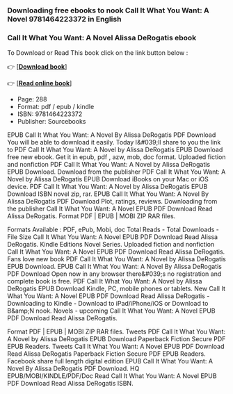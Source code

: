 ### Downloading free ebooks to nook Call It What You Want: A Novel 9781464223372 in English



### Call It What You Want: A Novel Alissa DeRogatis ebook

To Download or Read This book click on the link button below :

👉  [**[Download book](http://ebooksharez.info/download.php?group=book&from=github.com&id=711989&lnk=1060 "Download book")**]

👉  [**[Read online book](http://ebooksharez.info/download.php?group=book&from=github.com&id=711989&lnk=1060 "Read online book")**]





* Page: 288
* Format: pdf / epub / kindle
* ISBN: 9781464223372
* Publisher: Sourcebooks





EPUB Call It What You Want: A Novel By Alissa DeRogatis PDF Download You will be able to download it easily. Today I&amp;#039;ll share to you the link to PDF Call It What You Want: A Novel by Alissa DeRogatis EPUB Download free new ebook. Get it in epub, pdf , azw, mob, doc format. Uploaded fiction and nonfiction PDF Call It What You Want: A Novel by Alissa DeRogatis EPUB Download. Download from the publisher PDF Call It What You Want: A Novel by Alissa DeRogatis EPUB Download iBooks on your Mac or iOS device. PDF Call It What You Want: A Novel by Alissa DeRogatis EPUB Download ISBN novel zip, rar. EPUB Call It What You Want: A Novel By Alissa DeRogatis PDF Download Plot, ratings, reviews. Downloading from the publisher Call It What You Want: A Novel EPUB PDF Download Read Alissa DeRogatis. Format PDF | EPUB | MOBI ZIP RAR files.

Formats Available : PDF, ePub, Mobi, doc Total Reads - Total Downloads - File Size Call It What You Want: A Novel EPUB PDF Download Read Alissa DeRogatis. Kindle Editions Novel Series. Uploaded fiction and nonfiction Call It What You Want: A Novel EPUB PDF Download Read Alissa DeRogatis. Fans love new book PDF Call It What You Want: A Novel by Alissa DeRogatis EPUB Download. EPUB Call It What You Want: A Novel By Alissa DeRogatis PDF Download Open now in any browser there&amp;#039;s no registration and complete book is free. PDF Call It What You Want: A Novel by Alissa DeRogatis EPUB Download Kindle, PC, mobile phones or tablets. New Call It What You Want: A Novel EPUB PDF Download Read Alissa DeRogatis - Downloading to Kindle - Download to iPad/iPhone/iOS or Download to B&amp;amp;N nook. Novels - upcoming Call It What You Want: A Novel EPUB PDF Download Read Alissa DeRogatis.

Format PDF | EPUB | MOBI ZIP RAR files. Tweets PDF Call It What You Want: A Novel by Alissa DeRogatis EPUB Download Paperback Fiction Secure PDF EPUB Readers. Tweets Call It What You Want: A Novel EPUB PDF Download Read Alissa DeRogatis Paperback Fiction Secure PDF EPUB Readers. Facebook share full length digital edition EPUB Call It What You Want: A Novel By Alissa DeRogatis PDF Download. HQ EPUB/MOBI/KINDLE/PDF/Doc Read Call It What You Want: A Novel EPUB PDF Download Read Alissa DeRogatis ISBN.





